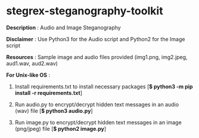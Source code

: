# stegrex-steganography-toolkit

**Description** : Audio and Image Steganography

**Disclaimer** : Use Python3 for the Audio script and Python2 for the Image script

**Resources** : Sample image and audio files provided (img1.png, img2.jpeg, aud1.wav, aud2.wav)

**For Unix-like OS** :

1. Install requirements.txt to install necessary packages [**$ python3 -m pip install -r requirements.txt**] 

2. Run audio.py to encrypt/decrypt hidden text messages in an audio (wav) file [**$ python3 audio.py**]

3. Run image.py to encrypt/decrypt hidden text messages in an image (png/jpeg) file  [**$ python2 image.py**]
